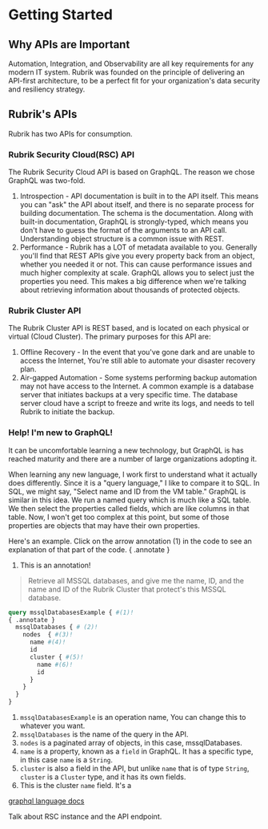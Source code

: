 # Getting Started


## Why APIs are Important
Automation, Integration, and Observability are all key requirements for any modern IT system. Rubrik was founded on the principle of delivering an API-first architecture, to be a perfect fit for your organization's data security and resiliency strategy.


## Rubrik's APIs
Rubrik has two APIs for consumption.

### Rubrik Security Cloud(RSC) API
The Rubrik Security Cloud API is based on GraphQL. The reason we chose GraphQL was two-fold. 

1. Introspection - API documentation is built in to the API itself. This means you can "ask" the API about itself, and there is no separate process for building documentation. The schema is the documentation. Along with built-in documentation, GraphQL is strongly-typed, which means you don't have to guess the format of the arguments to an API call. Understanding object structure is a common issue with REST.
2. Performance - Rubrik has a LOT of metadata available to you. Generally you'll find that REST APIs give you every property back from an object, whether you needed it or not. This can cause performance issues and much higher complexity at scale. GraphQL allows you to select just the properties you need. This makes a big difference when we're talking about retrieving information about thousands of protected objects.

### Rubrik Cluster API
The Rubrik Cluster API is REST based, and is located on each physical or virtual (Cloud Cluster). The primary purposes for this API are:

1. Offline Recovery - In the event that you've gone dark and are unable to access the Internet, You're still able to automate your disaster recovery plan.
2. Air-gapped Automation - Some systems performing backup automation may not have access to the Internet. A common example is a database server that initiates backups at a very specific time. The database server cloud have a script to freeze and write its logs, and needs to tell Rubrik to initiate the backup.

### Help! I'm new to GraphQL!
It can be uncomfortable learning a new technology, but GraphQL is has reached maturity and there are a number of large organizations adopting it. 

When learning any new language, I work first to understand what it actually does differently. Since it is a "query language," I like to compare it to SQL. In SQL, we might say, "Select name and ID from the VM table." GraphQL is similar in this idea. We run a named query which is much like a SQL table. We then select the properties called fields, which are like columns in that table. Now, I won't get too complex at this point, but some of those properties are objects that may have their own properties.

Here's an example. Click on the arrow annotation (1) in the code to see an explanation of that part of the code.
{ .annotate }

1. This is an annotation!

> Retrieve all MSSQL databases, and give me the name, ID, and the name and ID of the Rubrik Cluster that protect's this MSSQL database.

``` graphql
query mssqlDatabasesExample { #(1)!
{ .annotate }
  mssqlDatabases { # (2)!
    nodes  { #(3)!
      name #(4)! 
      id
      cluster { #(5)!
        name #(6)!
        id
      }
    }
  }
}
```

1. `mssqlDatabasesExample` is an operation name, You can change this to whatever you want.
2. `mssqlDatabases` is the name of the query in the API.
3. `nodes` is a paginated array of objects, in this case, mssqlDatabases.
4. `name` is a property, known as a `field` in GraphQL. It has a specific type, in this case `name` is a `String`.
5. `cluster` is also a field in the API, but unlike `name` that is of type `String`, `cluster` is a `Cluster` type, and it has its own fields.
6. This is the cluster `name` field. It's a 

[graphql language docs]()

Talk about RSC instance and the API endpoint.


